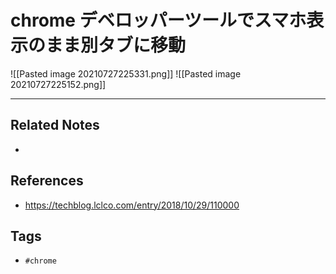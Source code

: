 # chrome デベロッパーツールでスマホ表示のまま別タブに移動
![[Pasted image 20210727225331.png]]
![[Pasted image 20210727225152.png]]

---
## Related Notes
- 

## References
- https://techblog.lclco.com/entry/2018/10/29/110000

## Tags
- `#chrome` 